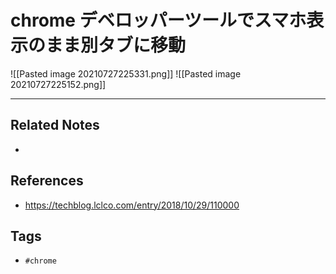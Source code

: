 # chrome デベロッパーツールでスマホ表示のまま別タブに移動
![[Pasted image 20210727225331.png]]
![[Pasted image 20210727225152.png]]

---
## Related Notes
- 

## References
- https://techblog.lclco.com/entry/2018/10/29/110000

## Tags
- `#chrome` 